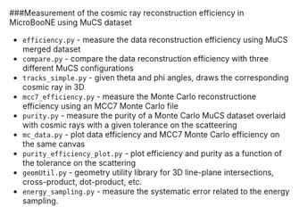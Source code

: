 ###Measurement of the cosmic ray reconstruction efficiency in MicroBooNE using MuCS dataset

* `efficiency.py` - measure the data reconstruction efficiency using MuCS merged dataset
* `compare.py` - compare the data reconstruction efficiency with three different MuCS configurations
* `tracks_simple.py` - given theta and phi angles, draws the corresponding cosmic ray in 3D
* `mcc7_efficiency.py` - measure the Monte Carlo reconstructione efficiency using an MCC7 Monte Carlo file
* `purity.py` - measure the purity of a Monte Carlo MuCS dataset overlaid with cosmic rays with a given tolerance on the scatteering
* `mc_data.py` - plot data efficiency and MCC7 Monte Carlo efficiency on the same canvas
* `purity_efficiency_plot.py` - plot efficiency and purity as a function of the tolerance on the scattering
* `geomUtil.py` - geometry utility library for 3D line-plane intersections, cross-product, dot-product, etc.
* `energy_sampling.py` - measure the systematic error related to the energy sampling.

